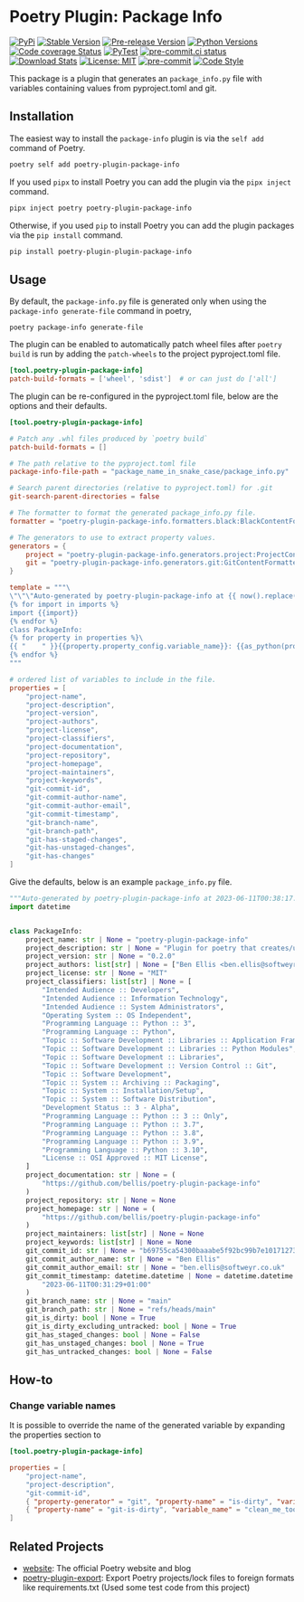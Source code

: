# Poetry Plugin: Package Info

[![PyPi](https://img.shields.io/pypi/v/poetry-plugin-package-info.svg)](https://pypi.org/project/poetry-plugin-package-info/)
[![Stable Version](https://img.shields.io/pypi/v/poetry-plugin-package-info?label=stable)](https://pypi.org/project/poetry-plugin-package-info/)
[![Pre-release Version](https://img.shields.io/github/v/release/bellis/poetry-plugin-package-info?label=pre-release&include_prereleases&sort=semver)](https://pypi.org/project/poetry-plugin-package-info)
[![Python Versions](https://img.shields.io/pypi/pyversions/poetry-plugin-package-info)](https://pypi.org/project/poetry-plugin-package-info)
[![Code coverage Status](https://codecov.io/gh/bellis/poetry-plugin-package-info/branch/main/graph/badge.svg)](https://codecov.io/gh/bellis/poetry-plugin-package-info)
[![PyTest](https://github.com/bellis/poetry-plugin-package-info/workflows/test/badge.svg)](https://github.com/bellis/poetry-plugin-package-info/actions?query=workflow%3Atest)
[![pre-commit.ci status](https://results.pre-commit.ci/badge/github/BEllis/poetry-plugin-package-info/main.svg)](https://results.pre-commit.ci/latest/github/BEllis/poetry-plugin-package-info/main)
[![Download Stats](https://img.shields.io/pypi/dm/poetry-plugin-package-info)](https://pypistats.org/packages/poetry-plugin-package-info)
[![License: MIT](https://img.shields.io/badge/License-MIT-yellow.svg)](https://opensource.org/licenses/MIT)
[![pre-commit](https://img.shields.io/badge/pre--commit-enabled-brightgreen?logo=pre-commit)](https://github.com/pre-commit/pre-commit)
[![Code Style](https://img.shields.io/badge/code%20style-black-000000.svg)](https://github.com/psf/black)

This package is a plugin that generates an `package_info.py` file with variables containing values from pyproject.toml and git.

## Installation

The easiest way to install the `package-info` plugin is via the `self add` command of Poetry.

```bash
poetry self add poetry-plugin-package-info
```

If you used `pipx` to install Poetry you can add the plugin via the `pipx inject` command.

```bash
pipx inject poetry poetry-plugin-package-info
```

Otherwise, if you used `pip` to install Poetry you can add the plugin packages via the `pip install` command.

```bash
pip install poetry-plugin-plugin-package-info
```

## Usage

By default, the `package-info.py` file is generated only when using the `package-info generate-file` command in poetry,

```
poetry package-info generate-file
```

The plugin can be enabled to automatically patch wheel files after `poetry build` is run by adding the `patch-wheels` to the project pyproject.toml file.

```toml
[tool.poetry-plugin-package-info]
patch-build-formats = ['wheel', 'sdist']  # or can just do ['all']
```

The plugin can be re-configured in the pyproject.toml file, below are the options and their defaults.

```toml
[tool.poetry-plugin-package-info]

# Patch any .whl files produced by `poetry build`
patch-build-formats = []

# The path relative to the pyproject.toml file
package-info-file-path = "package_name_in_snake_case/package_info.py"

# Search parent directories (relative to pyproject.toml) for .git
git-search-parent-directories = false

# The formatter to format the generated package_info.py file.
formatter = "poetry-plugin-package-info.formatters.black:BlackContentFormatter"

# The generators to use to extract property values.
generators = {
    project = "poetry-plugin-package-info.generators.project:ProjectContentFormatter",
    git = "poetry-plugin-package-info.generators.git:GitContentFormatter",
}

template = """\
\"\"\"Auto-generated by poetry-plugin-package-info at {{ now().replace(microsecond=0).isoformat()  }}.\"\"\"\
{% for import in imports %}
import {{import}}
{% endfor %}
class PackageInfo:
{% for property in properties %}\
{{ "    " }}{{property.property_config.variable_name}}: {{as_python(property.property_type)}} = {{as_python(property.property_value)}}
{% endfor %}
"""

# ordered list of variables to include in the file.
properties = [
    "project-name",
    "project-description",
    "project-version",
    "project-authors",
    "project-license",
    "project-classifiers",
    "project-documentation",
    "project-repository",
    "project-homepage",
    "project-maintainers",
    "project-keywords",
    "git-commit-id",
    "git-commit-author-name",
    "git-commit-author-email",
    "git-commit-timestamp",
    "git-branch-name",
    "git-branch-path",
    "git-has-staged-changes",
    "git-has-unstaged-changes",
    "git-has-changes"
]
```

Give the defaults, below is an example `package_info.py` file.

```python
"""Auto-generated by poetry-plugin-package-info at 2023-06-11T00:38:17."""
import datetime


class PackageInfo:
    project_name: str | None = "poetry-plugin-package-info"
    project_description: str | None = "Plugin for poetry that creates/updates an package_info.py file with various details about the project/package."
    project_version: str | None = "0.2.0"
    project_authors: list[str] | None = ["Ben Ellis <ben.ellis@softweyr.co.uk>"]
    project_license: str | None = "MIT"
    project_classifiers: list[str] | None = [
        "Intended Audience :: Developers",
        "Intended Audience :: Information Technology",
        "Intended Audience :: System Administrators",
        "Operating System :: OS Independent",
        "Programming Language :: Python :: 3",
        "Programming Language :: Python",
        "Topic :: Software Development :: Libraries :: Application Frameworks",
        "Topic :: Software Development :: Libraries :: Python Modules",
        "Topic :: Software Development :: Libraries",
        "Topic :: Software Development :: Version Control :: Git",
        "Topic :: Software Development",
        "Topic :: System :: Archiving :: Packaging",
        "Topic :: System :: Installation/Setup",
        "Topic :: System :: Software Distribution",
        "Development Status :: 3 - Alpha",
        "Programming Language :: Python :: 3 :: Only",
        "Programming Language :: Python :: 3.7",
        "Programming Language :: Python :: 3.8",
        "Programming Language :: Python :: 3.9",
        "Programming Language :: Python :: 3.10",
        "License :: OSI Approved :: MIT License",
    ]
    project_documentation: str | None = (
        "https://github.com/bellis/poetry-plugin-package-info"
    )
    project_repository: str | None = None
    project_homepage: str | None = (
        "https://github.com/bellis/poetry-plugin-package-info"
    )
    project_maintainers: list[str] | None = None
    project_keywords: list[str] | None = None
    git_commit_id: str | None = "b69755ca54300baaabe5f92bc99b7e101712739b"
    git_commit_author_name: str | None = "Ben Ellis"
    git_commit_author_email: str | None = "ben.ellis@softweyr.co.uk"
    git_commit_timestamp: datetime.datetime | None = datetime.datetime.fromisoformat(
        "2023-06-11T00:31:29+01:00"
    )
    git_branch_name: str | None = "main"
    git_branch_path: str | None = "refs/heads/main"
    git_is_dirty: bool | None = True
    git_is_dirty_excluding_untracked: bool | None = True
    git_has_staged_changes: bool | None = False
    git_has_unstaged_changes: bool | None = True
    git_has_untracked_changes: bool | None = False
```

## How-to

### Change variable names

It is possible to override the name of the generated variable by expanding the properties section to

```toml
[tool.poetry-plugin-package-info]

properties = [
    "project-name",
    "project-description",
    "git-commit-id",
    { "property-generator" = "git", "property-name" = "is-dirty", "variable_name" = "clean_me" }
    { "property-name" = "git-is-dirty", "variable_name" = "clean_me_too" }
]

```

## Related Projects

* [website](https://github.com/python-poetry/website): The official Poetry website and blog
* [poetry-plugin-export](https://github.com/python-poetry/poetry-plugin-export): Export Poetry projects/lock files to
foreign formats like requirements.txt (Used some test code from this project)
